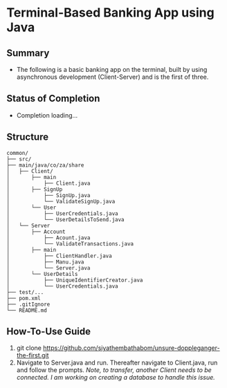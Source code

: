# Terminal-Based Banking App using Java

## Summary
- The following is a basic banking app on the terminal, built by using asynchronous 
  development (Client-Server) and is the first of three.
  
## Status of Completion
- Completion loading...

## Structure
```
common/
├── src/
├── main/java/co/za/share
│   ├── Client/
│       ├── main
│           ├── Client.java
│       ├── SignUp
│           ├── SignUp.java
│           └── ValidateSignUp.java
│       └── User
│           ├── UserCredentials.java
│           └── UserDetailsToSend.java
│   └── Server
│       ├── Account
│           ├── Acount.java
│           └── ValidateTransactions.java
│       ├── main
│           ├── ClientHandler.java
│           ├── Manu.java
│           └── Server.java
│       └── UserDetails
│           ├── UniqueIdentifierCreator.java
│           └── UserCredentials.java
├── test/...
├── pom.xml
├── .gitIgnore
└── README.md
```

## How-To-Use Guide
1. git clone https://github.com/siyathembathabom/unsure-doppleganger-the-first.git
2. Navigate to Server.java and run. Thereafter navigate to Client.java, run and follow the prompts.
*Note, to transfer, another Client needs to be connected. I am working on creating a database to handle this issue.*
